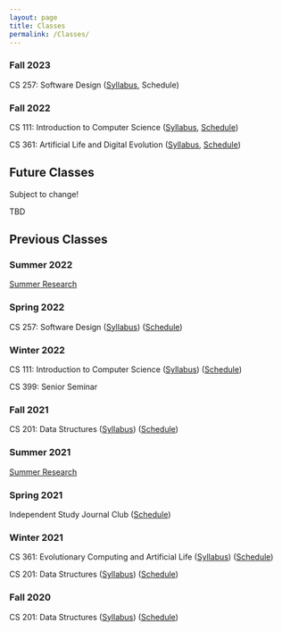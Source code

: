 ```yaml
---
layout: page
title: Classes
permalink: /Classes/
---
```


### Fall 2023

CS 257: Software Design ([Syllabus](/classes/257-f23/syllabus), Schedule)

### Fall 2022

CS 111: Introduction to Computer Science ([Syllabus](/classes/111-f22/syllabus), [Schedule](/classes/111-f22/schedule))

CS 361: Artificial Life and Digital Evolution ([Syllabus](/classes/361-f22/syllabus), [Schedule](/classes/361-f22/schedule))

## Future Classes
Subject to change!

TBD

## Previous Classes

### Summer 2022

[Summer Research](/classes/summer-22/schedule)

### Spring 2022

CS 257: Software Design ([Syllabus](/classes/257-s22/syllabus)) ([Schedule](/classes/257-s22/schedule))

### Winter 2022

CS 111: Introduction to Computer Science ([Syllabus](/classes/111-w22/syllabus)) ([Schedule](/classes/111-w22/schedule))

CS 399: Senior Seminar

### Fall 2021

CS 201: Data Structures ([Syllabus](/classes/201-f21/syllabus)) ([Schedule](/classes/201-f21/schedule))

### Summer 2021

[Summer Research](/classes/summer-21/schedule) 

### Spring 2021

Independent Study Journal Club ([Schedule](/classes/IS-s21/schedule))

### Winter 2021

CS 361: Evolutionary Computing and Artificial Life ([Syllabus](/classes/361-w21/syllabus)) ([Schedule](/classes/361-w21/schedule))

CS 201: Data Structures ([Syllabus](/classes/201-w21/syllabus)) ([Schedule](/classes/201-w21/schedule))

### Fall 2020

CS 201: Data Structures ([Syllabus](/classes/201-f20/syllabus)) ([Schedule](/classes/201-f20/schedule))
